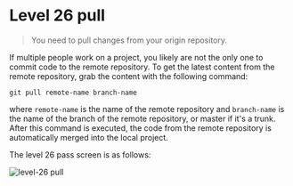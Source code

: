 
# Level 26 pull

> You need to pull changes from your origin repository.

If multiple people work on a project, you likely are not the only one to commit code to the remote repository. To get the latest content from the remote repository, grab the content with the following command:

```shell
git pull remote-name branch-name
```

where `remote-name` is the name of the remote repository and `branch-name` is the name of the branch of the remote repository, or master if it's a trunk. After this command is executed, the code from the remote repository is automatically merged into the local project.

The level 26 pass screen is as follows:

![level-26 pull](images/level-26-pull.png)
